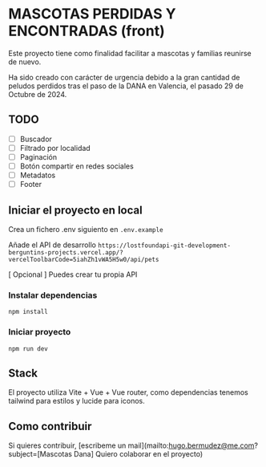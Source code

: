 # MASCOTAS PERDIDAS Y ENCONTRADAS (front)

Este proyecto tiene como finalidad facilitar a mascotas y familias reunirse de nuevo.

Ha sido creado con carácter de urgencia debido a la gran cantidad de peludos perdidos tras el paso de la DANA en Valencia, el pasado 29 de Octubre de 2024.


## TODO
- [ ] Buscador
- [ ] Filtrado por localidad
- [ ] Paginación
- [ ] Botón compartir en redes sociales
- [ ] Metadatos
- [ ] Footer

## Iniciar el proyecto en local

Crea un fichero .env siguiento en ```.env.example```

Añade el API de desarrollo ```https://lostfoundapi-git-development-berguntins-projects.vercel.app/?vercelToolbarCode=5iahZh1vWA5H5w0/api/pets```

[ Opcional ] Puedes crear tu propia API

### Instalar dependencias
```
npm install
``` 

### Iniciar proyecto
```
npm run dev
```

## Stack
El proyecto utiliza Vite + Vue + Vue router, como dependencias tenemos tailwind para estilos y lucide para iconos.


## Como contribuir

Si quieres contribuir, [escribeme un mail](mailto:hugo.bermudez@me.com?subject=[Mascotas Dana] Quiero colaborar en el proyecto)